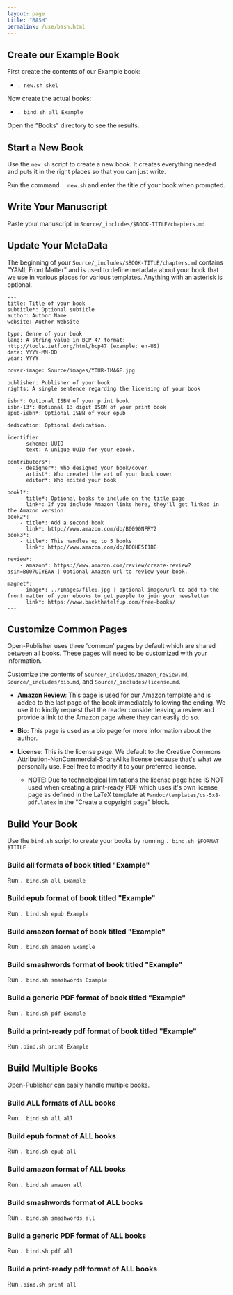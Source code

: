 ```yaml
---
layout: page
title: "BASH"
permalink: /use/bash.html
--- 
```

## Create our Example Book
First create the contents of our Example book:
  - `. new.sh skel`
  
Now create the actual books:
  - `. bind.sh all Example`
  
Open the "Books" directory to see the results.

## Start a New Book
Use the `new.sh` script to create a new book. It creates everything needed and puts it in the right places so that you can just write.

Run the command `. new.sh` and enter the title of your book when prompted.

## Write Your Manuscript
Paste your manuscript in `Source/_includes/$BOOK-TITLE/chapters.md`

## Update Your MetaData
The beginning of your `Source/_includes/$BOOK-TITLE/chapters.md` contains "YAML Front Matter" and is used to define metadata about your book that we use in various places for various templates. Anything with an asterisk is optional.

```
---
title: Title of your book
subtitle*: Optional subtitle
author: Author Name
website: Author Website

type: Genre of your book
lang: A string value in BCP 47 format: http://tools.ietf.org/html/bcp47 (example: en-US)
date: YYYY-MM-DD
year: YYYY

cover-image: Source/images/YOUR-IMAGE.jpg

publisher: Publisher of your book
rights: A single sentence regarding the licensing of your book

isbn*: Optional ISBN of your print book
isbn-13*: Optional 13 digit ISBN of your print book
epub-isbn*: Optional ISBN of your epub

dedication: Optional dedication.

identifier:
    - scheme: UUID
      text: A unique UUID for your ebook.
      
contributors*:
    - designer*: Who designed your book/cover
      artist*: Who created the art of your book cover
      editor*: Who edited your book

book1*: 
    - title*: Optional books to include on the title page
      link*: If you include Amazon links here, they'll get linked in the Amazon version
book2*:
    - title*: Add a second book
      link*: http://www.amazon.com/dp/B0090NFRY2
book3*:
    - title*: This handles up to 5 books
      link*: http://www.amazon.com/dp/B00HE5I1BE
    
review*:
    - amazon*: https://www.amazon.com/review/create-review?asin=B007UIYEAW | Optional Amazon url to review your book.
    
magnet*:
    - image*: ../Images/file0.jpg | optional image/url to add to the front matter of your ebooks to get people to join your newsletter
      link*: https://www.backthatelfup.com/free-books/
---
```

## Customize Common Pages
Open-Publisher uses three 'common' pages by default which are shared between all books. These pages will need to be customized with your information.

Customize the contents of `Source/_includes/amazon_review.md`, `Source/_includes/bio.md`, and `Source/_includes/license.md`.

* **Amazon Review**: This page is used for our Amazon template and is added to the last page of the book immediately following the ending. We use it to kindly request that the reader consider leaving a review and provide a link to the Amazon page where they can easily do so.

* **Bio**: This page is used as a bio page for more information about the author.

* **License**: This is the license page. We default to the Creative Commons Attribution-NonCommercial-ShareAlike license because that's what we personally use. Feel free to modify it to your preferred license.
  * NOTE: Due to technological limitations the license page here IS NOT used when creating a print-ready PDF which uses it's own license page as defined in the LaTeX template at `Pandoc/templates/cs-5x8-pdf.latex` in the "Create a copyright page" block.

## Build Your Book
Use the `bind.sh` script to create your books by running `. bind.sh $FORMAT $TITLE`

### Build all formats of book titled "Example"
Run `. bind.sh all Example`

### Build epub format of book titled "Example"
Run `. bind.sh epub Example`

### Build amazon format of book titled "Example"
Run `. bind.sh amazon Example`

### Build smashwords format of book titled "Example"
Run `. bind.sh smashwords Example`

### Build a generic PDF format of book titled "Example"
Run `. bind.sh pdf Example`

### Build a print-ready pdf format of book titled "Example"
Run `.bind.sh print Example`

## Build Multiple Books
Open-Publisher can easily handle multiple books.

### Build ALL formats of ALL books
Run `. bind.sh all all`

### Build epub format of ALL books
Run `. bind.sh epub all`

### Build amazon format of ALL books
Run `. bind.sh amazon all`

### Build smashwords format of ALL books
Run `. bind.sh smashwords all`

### Build a generic PDF format of ALL books
Run `. bind.sh pdf all`

### Build a print-ready pdf format of ALL books
Run `.bind.sh print all`
